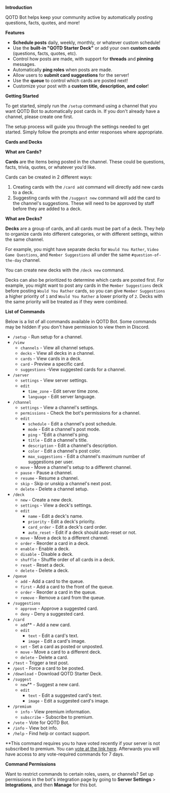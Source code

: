 __**Introduction**__

QOTD Bot helps keep your community active by automatically posting questions, facts, quotes, and more!

__**Features**__

-   **Schedule posts** daily, weekly, monthly, or whatever custom schedule!
-   Use the **built-in "QOTD Starter Deck"** or add your own **custom cards** (questions, facts, quotes, etc).
-   Control how posts are made, with support for **threads** and **pinning** messages.
-   Automatically **ping roles** when posts are made.
-   Allow users to **submit card suggestions** for the server!
-   Use the **queue** to control which cards are posted next!
-   Customize your post with a **custom title, description, and color**!

__**Getting Started**__

To get started, simply run the `/setup` command using a channel that you want QOTD Bot to automatically post cards in. If you don't already have a channel, please create one first.

The setup process will guide you through the settings needed to get started. Simply follow the prompts and enter responses where appropriate.

__**Cards and Decks**__

**What are Cards?**

**Cards** are the items being posted in the channel. These could be questions, facts, trivia, quotes, or whatever you'd like.

Cards can be created in 2 different ways:

1. Creating cards with the `/card add` command will directly add new cards to a deck.
2. Suggesting cards with the `/suggest new` command will add the card to the channel's suggestions. These will need to be approved by staff before they are added to a deck.

**What are Decks?**

**Decks** are a group of cards, and all cards must be part of a deck. They help to organize cards into different categories, or with different settings, within the same channel.

For example, you might have separate decks for `Would You Rather`, `Video Game Questions`, and `Member Suggestions` all under the same `#question-of-the-day` channel.

You can create new decks with the `/deck new` command.

Decks can also be prioritized to determine which cards are posted first. For example, you might want to post any cards in the `Member Suggestions` deck before posting `Would You Rather` cards, so you can give `Member Suggestions` a higher priority of `1` and `Would You Rather` a lower priority of `2`. Decks with the same priority will be treated as if they were combined.

__**List of Commands**__

Below is a list of all commands available in QOTD Bot. Some commands may be hidden if you don't have permission to view them in Discord.

-   `/setup` \- Run setup for a channel.
-   `/view`
    -   `channels` \- View all channel setups.
    -   `decks` \- View all decks in a channel.
    -   `cards` \- View cards in a deck.
    -   `card` \- Preview a specific card.
    -   `suggestions` \-View suggested cards for a channel.
-   `/server`
    -   `settings` \- View server settings.
    -   `edit`
        -   `time_zone` \- Edit server time zone.
        -   `language` \- Edit server language.
-   `/channel`
    -   `settings` \- View a channel's settings.
    -   `permissions` \- Check the bot's permissions for a channel.
    -   `edit`
        -   `schedule` \- Edit a channel's post schedule.
        -   `mode` \- Edit a channel's post mode.
        -   `ping` \- "Edit a channel's ping.
        -   `title` \- Edit a channel's title.
        -   `description` \- Edit a channel's description.
        -   `color` \- Edit a channel's post color.
        -   `max_suggestions` \- Edit a channel's maximum number of suggestions per user.
    -   `move` \- Move a channel's setup to a different channel.
    -   `pause` \- Pause a channel.
    -   `resume` \- Resume a channel.
    -   `skip` \- Skip or unskip a channel's next post.
    -   `delete` \- Delete a channel setup.
-   `/deck`
    -   `new` \- Create a new deck.
    -   `settings` \- View a deck's settings.
    -   `edit`
        -   `name` \- Edit a deck's name.
        -   `priority` \- Edit a deck's priority.
        -   `card_order` \- Edit a deck's card order.
        -   `auto_reset` \- Edit if a deck should auto-reset or not.
    -   `move` \- Move a deck to a different channel.
    -   `order` \- Reorder a card in a deck.
    -   `enable` \- Enable a deck.
    -   `disable` \- Disable a deck.
    -   `shuffle` \- Shuffle order of all cards in a deck.
    -   `reset` \- Reset a deck.
    -   `delete` \- Delete a deck.
-   `/queue`
    -   `add` \- Add a card to the queue.
    -   `first` \- Add a card to the front of the queue.
    -   `order` \- Reorder a card in the queue.
    -   `remove` \- Remove a card from the queue.
-   `/suggestions`
    -   `approve` \- Approve a suggested card.
    -   `deny` \- Deny a suggested card.
-   `/card`
    -   `add`\*\* \- Add a new card.
    -   `edit`
        -   `text` \- Edit a card's text.
        -   `image` \- Edit a card's image.
    -   `set` \- Set a card as posted or unposted.
    -   `move` \- Move a card to a different deck.
    -   `delete` \- Delete a card.
-   `/test` \- Trigger a test post.
-   `/post` \- Force a card to be posted.
-   `/download` \- Download QOTD Starter Deck.
-   `/suggest`
    -   `new`\*\* \- Suggest a new card.
    -   `edit`
        -   `text` \- Edit a suggested card's text.
        -   `image` \- Edit a suggested card's image.
-   `/premium`
    -   `info` \- View premium information.
    -   `subscribe` \- Subscribe to premium.
-   `/vote` \- Vote for QOTD Bot.
-   `/info` \- View bot info.
-   `/help` \- Find help or contact support.

\*\*This command requires you to have voted recently if your server is not subscribed to premium. You can [vote at the link here](https://top.gg/bot/713586207119900693/vote). Afterwards you will have access to any vote-required commands for 7 days.

__**Command Permissions**__

Want to restrict commands to certain roles, users, or channels? Set up permissions in the bot's integration page by going to **Server Settings** > **Integrations**, and then **Manage** for this bot.
